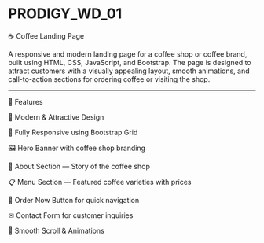 # PRODIGY_WD_01
☕ Coffee Landing Page

A responsive and modern landing page for a coffee shop or coffee brand, built using HTML, CSS, JavaScript, and Bootstrap.
The page is designed to attract customers with a visually appealing layout, smooth animations, and call-to-action sections for ordering coffee or visiting the shop.


---

🚀 Features

🎨 Modern & Attractive Design

📱 Fully Responsive using Bootstrap Grid

🖼 Hero Banner with coffee shop branding

📜 About Section — Story of the coffee shop

📋 Menu Section — Featured coffee varieties with prices

🛒 Order Now Button for quick navigation

✉ Contact Form for customer inquiries

🎯 Smooth Scroll & Animations